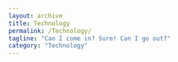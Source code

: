 ```yaml
---
layout: archive
title: Technology
permalink: /Technology/
tagline: "Can I come in? Sure! Can I go out?"
category: "Technology"
---
```

